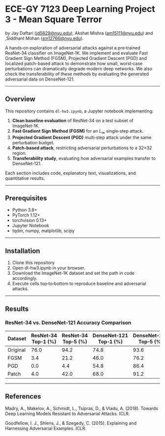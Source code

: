 # ECE-GY 7123 Deep Learning Project 3 - Mean Square Terror
by Jay Daftari (jd5829@nyu.edu), Akshat Mishra (am15111@nyu.edu) and ,Siddhant Mohan (sm12766@nyu.edu).

A hands‑on exploration of adversarial attacks against a pre‑trained ResNet‑34 classifier on ImageNet‑1K. We implement and evaluate Fast Gradient Sign Method (FGSM), Projected Gradient Descent (PGD) and localized patch-based attack to demonstrate how small, worst‑case perturbations can dramatically degrade modern deep networks. We also check the transferability of these methods by evaluating the generated adversarial data on DenseNet-121.

---

## Overview

This repository contains `dl-hw3.ipynb`, a Jupyter notebook implementing:

1. **Clean baseline evaluation** of ResNet‑34 on a test subset of ImageNet‑1K.  
2. **Fast Gradient Sign Method (FGSM)** for an $L_\infty$ single‑step attack.  
3. **Projected Gradient Descent (PGD)** multi‑step attack under the same perturbation budget.  
4. **Patch‑based attack**, restricting adversarial perturbations to a 32×32 region.  
5. **Transferability study**, evaluating how adversarial examples transfer to DenseNet‑121.

Each section includes code, explanatory text, visualizations, and quantitative results.

---

## Prerequisites

- Python 3.8+  
- PyTorch 1.12+  
- torchvision 0.13+  
- Jupyter Notebook  
- tqdm, numpy, matplotlib, scipy  

---

## Installation

1. Clone this repository
2. Open dl-hw3.ipynb in your browser.
3. Download the  ImageNet-1K dataset and set the path in code accordingly.
4. Execute cells top‑to‑bottom to reproduce baseline and adversarial attacks.

---

## Results

### ResNet‑34 vs. DenseNet‑121 Accuracy Comparison

| Dataset  | ResNet‑34 Top‑1 (%) | ResNet‑34 Top‑5 (%) | DenseNet‑121 Top‑1 (%) | DenseNet‑121 Top‑5 (%) |
|----------|---------------------|---------------------|------------------------|------------------------|
| Original | 76.0                | 94.2                | 74.8                   | 93.6                   |
| FGSM     | 3.4                 | 21.2                | 46.0                   | 76.2                   |
| PGD      | 0.0                 | 4.4                 | 54.8                   | 86.4                   |
| Patch    | 4.0                 | 42.0                | 68.0                   | 91.2                   |



---
## References
Madry, A., Makelov, A., Schmidt, L., Tsipras, D., & Vladu, A. (2018).
Towards Deep Learning Models Resistant to Adversarial Attacks. ICLR.

Goodfellow, I. J., Shlens, J., & Szegedy, C. (2015).
Explaining and Harnessing Adversarial Examples. ICLR.
